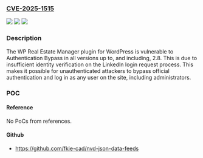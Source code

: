 ### [CVE-2025-1515](https://cve.mitre.org/cgi-bin/cvename.cgi?name=CVE-2025-1515)
![](https://img.shields.io/static/v1?label=Product&message=WP%20Real%20Estate%20Manager&color=blue)
![](https://img.shields.io/static/v1?label=Version&message=*%3C%3D%202.8%20&color=brighgreen)
![](https://img.shields.io/static/v1?label=Vulnerability&message=CWE-288%20Authentication%20Bypass%20Using%20an%20Alternate%20Path%20or%20Channel&color=brighgreen)

### Description

The WP Real Estate Manager plugin for WordPress is vulnerable to Authentication Bypass in all versions up to, and including, 2.8. This is due to insufficient identity verification on the LinkedIn login request process. This makes it possible for unauthenticated attackers to bypass official authentication and log in as any user on the site, including administrators.

### POC

#### Reference
No PoCs from references.

#### Github
- https://github.com/fkie-cad/nvd-json-data-feeds

